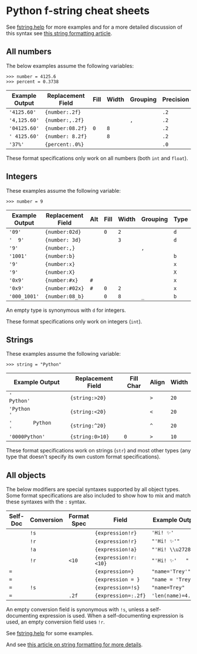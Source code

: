 # Python f-string cheat sheets

See [fstring.help](https://fstring.help/) for more examples and for a more detailed discussion of this syntax see [this string formatting article](https://www.pythonmorsels.com/string-formatting/).

## All numbers

The below examples assume the following variables:

    >>> number = 4125.6
    >>> percent = 0.3738

| Example Output | Replacement Field  | Fill | Width | Grouping | Precision | Type |
|----------------|--------------------|------|-------|----------|-----------|------|
| `'4125.60'`    | `{number:.2f}`     |      |       |          | `.2`      | `f`  |
| `'4,125.60'`   | `{number:,.2f}`    |      |       | `,`      | `.2`      | `f`  |
| `'04125.60'`   | `{number:08.2f}`   | `0`  | `8`   |          | `.2`      | `f`  |
| `' 4125.60'`   | `{number: 8.2f}`   | ` `  | `8`   |          | `.2`      | `f`  |
| `'37%'`        | `{percent:.0%}`    |      |       |          | `.0`      | `%`  |

These format specifications only work on all numbers (both `int` and `float`).


## Integers

These examples assume the following variable:

    >>> number = 9

| Example Output | Replacement Field | Alt | Fill | Width | Grouping | Type |
|----------------|-------------------|-----|------|-------|----------|------|
| `'09'`         | `{number:02d}`    |     | `0`  | `2`   |          | `d`  |
| `'  9'`        | `{number: 3d}`    |     | ` `  | `3`   |          | `d`  |
| `'9'`          | `{number:,}`      |     |      |       | `,`      |      |
| `'1001'`       | `{number:b}`      |     |      |       |          | `b`  |
| `'9'`          | `{number:x}`      |     |      |       |          | `x`  |
| `'9'`          | `{number:X}`      |     |      |       |          | `X`  |
| `'0x9'`        | `{number:#x}`     | `#` |      |       |          | `x`  |
| `'0x9'`        | `{number:#02x}`   | `#` | `0`  | `2`   |          | `x`  |
| `'000_1001'`   | `{number:08_b}`   |     | `0`  | `8`   | `_`      | `b`  |

An empty type is synonymous with `d` for integers.

These format specifications only work on integers (`int`).


## Strings

These examples assume the following variable:

    >>> string = "Python"


| Example Output           | Replacement Field | Fill Char | Align | Width |
|--------------------------|-------------------|-----------|-------|-------|
| `'              Python'` | `{string:>20}`    |           | `>`   | `20`  |
| `'Python              '` | `{string:<20}`    |           | `<`   | `20`  |
| `'       Python       '` | `{string:^20}`    |           | `^`   | `20`  |
| `'0000Python'`           | `{string:0>10}`   | `0`       | `>`   | `10`  |

These format specifications work on strings (`str`) and most other types (any type that doesn't specify its own custom format specifications).


## All objects

The below modifiers are special syntaxes supported by all object types.
Some format specifications are also included to show how to mix and match these syntaxes with the `:` syntax.

| Self-Doc | Conversion | Format Spec | Field                | Example Output     |
|----------|------------|-------------|----------------------|--------------------|
|          | `!s`       |             | `{expression!r}`     | `'Hi! ✨'`         |
|          | `!r`       |             | `{expression!r}`     | `"'Hi! ✨'"`       |
|          | `!a`       |             | `{expression!a}`     | `"'Hi! \\u2728'"`  |
|          | `!r`       | `<10`       | `{expression!r:<10}` | `"'Hi! ✨'   "`    |
| `=`      |            |             | `{expression=}`      | `"name='Trey'"`    |
| `=`      |            |             | `{expression = }`    | `"name = 'Trey'"`  |
| `=`      | `!s`       |             | `{expression=!s}`    | `"name=Trey"`     |
| `=`      |            | `.2f`       | `{expression=:.2f}`  | `'len(name)=4.00'` |

An empty conversion field is synonymous with `!s`, unless a self-documenting expression is used.
When a self-documenting expression is used, an empty conversion field uses `!r`.

See [fstring.help](https://fstring.help/) for some examples.

And see [this article on string formatting for more details](https://www.pythonmorsels.com/string-formatting/). 
